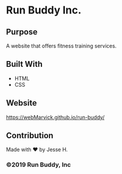 # Run Buddy Inc.

## Purpose
A website that offers fitness training services.

## Built With
* HTML
* CSS

## Website
https://webMarvick.github.io/run-buddy/

## Contribution
Made with ❤️ by Jesse H.
### ©️2019 Run Buddy, Inc 
